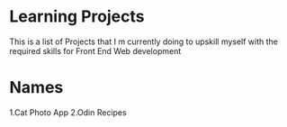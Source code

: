 # Learning Projects
This is a list of Projects that I m currently doing to upskill myself with the required skills for Front End Web development
# Names
1.Cat Photo App
2.Odin Recipes
